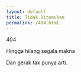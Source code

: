 ```yaml
---
layout: default
title: Tidak Ditemukan
permalink: /404.html
---
```

404

Hingga hilang segala makna

Dan gerak tak punya arti.

